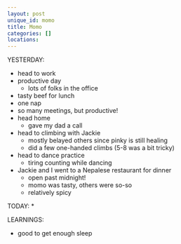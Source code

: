 ```yaml
---
layout: post
unique_id: momo
title: Momo
categories: []
locations: 
---
```


YESTERDAY:
* head to work
* productive day
  * lots of folks in the office
* tasty beef for lunch
* one nap
* so many meetings, but productive!
* head home
  * gave my dad a call
* head to climbing with Jackie
  * mostly belayed others since pinky is still healing
  * did a few one-handed climbs (5-8 was a bit tricky)
* head to dance practice
  * tiring counting while dancing
* Jackie and I went to a Nepalese restaurant for dinner
  * open past midnight!
  * momo was tasty, others were so-so
  * relatively spicy

TODAY:
* 

LEARNINGS:
* good to get enough sleep
